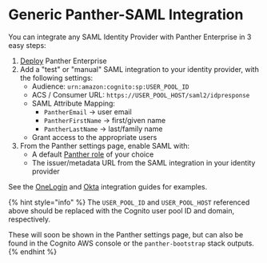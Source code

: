 # Generic Panther-SAML Integration
You can integrate any SAML Identity Provider with Panther Enterprise in 3 easy steps:

1. [Deploy](../../quick-start.md) Panther Enterprise
2. Add a "test" or "manual" SAML integration to your identity provider, with the following settings:
    * Audience: `urn:amazon:cognito:sp:USER_POOL_ID`
    * ACS / Consumer URL: `https://USER_POOL_HOST/saml2/idpresponse`
    * SAML Attribute Mapping:
        * `PantherEmail` -> user email
        * `PantherFirstName` -> first/given name
        * `PantherLastName` -> last/family name
    * Grant access to the appropriate users
3. From the Panther settings page, enable SAML with:
    * A default [Panther role](../rbac.md) of your choice
    * The issuer/metadata URL from the SAML integration in your identity provider

See the [OneLogin](onelogin.md) and [Okta](okta.md) integration guides for examples.

{% hint style="info" %}
The `USER_POOL_ID` and `USER_POOL_HOST` referenced above should be replaced with the Cognito user pool ID and domain, respectively.

These will soon be shown in the Panther settings page, but can also be found in the Cognito AWS console or the `panther-bootstrap` stack outputs.
{% endhint %}
